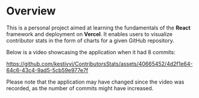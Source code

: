 # Overview

This is a personal project aimed at learning the fundamentals of the **React** framework and deployment on **Vercel**. It enables users to visualize contributor stats in the form of charts for a given GitHub repository.

Below is a video showcasing the application when it had 8 commits:

https://github.com/kestivvi/ContributorsStats/assets/40665452/4d2f1e64-64c6-43c4-9ad5-5cb59e977e7f

Please note that the application may have changed since the video was recorded, as the number of commits might have increased.
